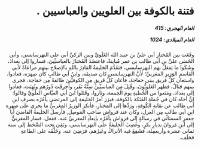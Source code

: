 <h1 dir="rtl">فتنة بالكوفة بين العلويين والعباسيين .</h1>

<h5 dir="rtl">العام الهجري:  415

العام الميلادي: 1024

</h5>

<p dir="rtl">وقَعَت بين المُختارِ أبي عليِّ بنِ عبيد الله العَلَويِّ وبين الزكيِّ أبي علي النهرسابسي، وأبي الحَسَن عليِّ بنِ أبي طالب بن عمر مُباينةٌ، فاعتضَدَ المُختارُ بالعباسيِّينَ، فساروا إلى بغدادَ، وشَكَوا ما يَفعَلُ بهم النهرسابسي، فتقَدَّمَ الخليفةُ القادِرُ باللهِ بالإصلاح بينهم مراعاةً لأبي القاسمِ الوَزيرِ المغربيِّ؛ لأنَّ النهرسابسي كان صديقَه، وابنُ أبي طالبٍ كان صِهرَه، فعادوا، واستعان كلُّ فريق ببني خفاجةَ، فأعان كلُّ فَريقٍ مِن الكوفيِّينَ طائفةً مِن خفاجة، فجرى بينهم قتالٌ، فظهر العَلويُّونَ، وقُتِلَ مِن العباسيِّينَ سِتَّةُ نَفَر، وأُحرِقَت دُورُهم ونُهِبَت، فعادوا إلى بغداد، ومَنَعوا من الخُطبةِ يومَ الجمعة، وثاروا، وقَتَلوا ابنَ أبي العبَّاس العلَويِّ وقالوا: إنَّ أخاه كان في جُملةِ الفَتَكة بالكوفة، فبرَز أمرُ الخليفةِ إلى المرتضى يأمُرُه بصرفِ ابنِ أبي طالب عن نقابةِ الكُوفةِ، ورَدِّها إلى المختارِ، فأنكر الوزيرُ المغربيُّ ما يجري على صِهرِه ابنِ أبي طالبٍ مِن العزل، وكان عند قرواش صاحبِ المَوصِل, فأرسلَ الخليفةُ القاضيَ أبا جعفرٍ السمناني في رسالةٍ إلى قرواش يأمُرُه بإبعادِ المغربيِّ عنه، ففعل، فسار المغربيُّ إلى ابنِ مَروانَ بديارِ بكرٍ، وغَضِبَ الخليفةُ على النهرسابسي، وبَقِيَ تحت السَّخَط إلى سنة ثماني عشرة وأربعمِئَة، فشَفِعَ فيه الأتراكُ وغَيرُهم، فرَضِيَ عنه، وحَلَّفَه على الطاعةِ فحَلَف.</p></br>
